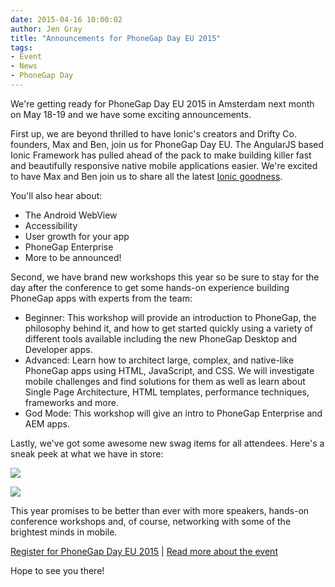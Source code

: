 ```yaml
---
date: 2015-04-16 10:00:02
author: Jen Gray
title: "Announcements for PhoneGap Day EU 2015"
tags:
- Event
- News
- PhoneGap Day
---
```


We're getting ready for PhoneGap Day EU 2015 in Amsterdam next month on May 18-19 and we have some exciting announcements.

First up, we are beyond thrilled to have Ionic's creators and Drifty Co. founders, Max and Ben, join us for PhoneGap Day EU. The AngularJS based Ionic Framework has pulled ahead of the pack to make building killer fast and beautifully responsive native mobile applications easier. We're excited to have Max and Ben join us to share all the latest [Ionic goodness](http://ionicframework.com/).

You'll also hear about:

- The Android WebView
- Accessibility
- User growth for your app
- PhoneGap Enterprise
- More to be announced!

Second, we have brand new workshops this year so be sure to stay for the day after the conference to get some hands-on experience building PhoneGap apps with experts from the team:

- Beginner: This workshop will provide an introduction to PhoneGap, the philosophy behind it, and how to get started quickly using a variety of different tools available including the new PhoneGap Desktop and Developer apps.
- Advanced: Learn how to architect large, complex, and native-like PhoneGap apps using HTML, JavaScript, and CSS. We will investigate mobile challenges and find solutions for them as well as learn about Single Page Architecture, HTML templates, performance techniques, frameworks and more.
- God Mode: This workshop will give an intro to PhoneGap Enterprise and AEM apps.

Lastly, we've got some awesome new swag items for all attendees. Here's a sneak peek at what we have in store:

![](/uploads/blog/2015-04/powerloader.png)

![](/uploads/blog/2015-04/stickers.png)

This year promises to be better than ever with more speakers, hands-on conference workshops and, of course, networking with some of the brightest minds in mobile.

[Register for PhoneGap Day EU 2015](https://phonegapdayeu.paydro.net/) | [Read more about the event](http://pgday.phonegap.com/eu2015/) 

Hope to see you there!